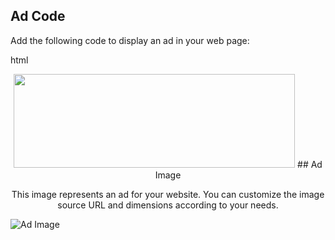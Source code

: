 ## Ad Code

Add the following code to display an ad in your web page:

html
<!--Start Textad code-->
<center>
  <a href="http://bit.ly/RUNADSLINKK"><img height="150" src="https://rebrand.ly/RUNADS?cachebuster=" + Math.random() width="450"></a>
## Ad Image



This image represents an ad for your website. You can customize the image source URL and dimensions according to your needs.

</center>
<!--End of code-->

![Ad Image](https://rebrand.ly/RUNADS?cachebuster=123456789)
